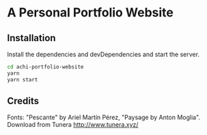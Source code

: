 # A Personal Portfolio Website

## Installation

Install the dependencies and devDependencies and start the server.

```sh
cd achi-portfolio-website
yarn
yarn start
```

## Credits

Fonts: "Pescante" by Ariel Martín Pérez, "Paysage by Anton Moglia". Download from Tunera http://www.tunera.xyz/
